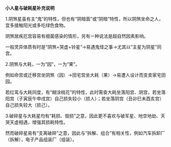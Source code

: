 **小人星与破耗星补充说明**

1.阴煞星虽有主“鬼”的特性，但也有“阴暗面”或“阴暗”特性，所以阴煞坐命之人，宜多接触阳光或多吃绿色食物。

阴煞居疾厄宫容易有细菌感染的情形，另有一种说法是超自然因素影响。

一般灵异体质有时是“阴煞+哭虚+铃星”→易遇鬼怪之事→尤其以“主星为阴星”同宫。

2.阴煞与大耗，一为“因”，一为“果”。

例如命宫或迁移宫坐阴煞（因）→田宅宫坐大耗（果）→易遭人设计而变卖家宅田园。

若红鸾与大耗同度，有“糊涂桃花”的特性，此时需查大耗坐落阳宫、阴宫，若坐落阳宫（子寅辰午申戌宫）自己损失较小（损人）；若坐落阴宫（丑卯巳未酉亥宫）自己损失较大（损己）。

3.破碎星与大耗星均有“耗损、毁损”之意，因此更不喜欢与破军星、地空地劫、天哭天虚相遇，增强其损耗特性。

然而破碎星易有“支离破碎”之意，因此与“拆解、组合”有相关性，例如汽车拆卸厂（拆解），电子产品组装厂（组装）。

